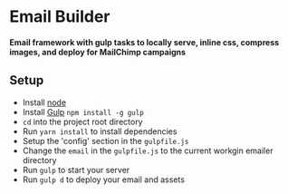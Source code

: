# Email Builder
#### Email framework with gulp tasks to locally serve, inline css, compress images, and deploy for MailChimp campaigns

## Setup

- Install [node](https://nodejs.org/en/)
- Install [Gulp](http://gulpjs.com/) `npm install -g gulp`
- `cd` into the project root directory
- Run `yarn install` to install dependencies
- Setup the 'config' section in the `gulpfile.js`
- Change the `email` in the `gulpfile.js` to the current workgin emailer directory
- Run `gulp` to start your server
- Run `gulp d` to deploy your email and assets

